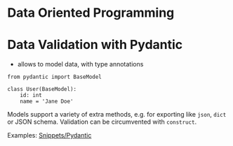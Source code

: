 # Data Oriented Programming


# Data Validation with Pydantic

* allows to model data, with type annotations

```
from pydantic import BaseModel

class User(BaseModel):
    id: int
    name = 'Jane Doe'
``` 

Models support a variety of extra methods, e.g. for exporting like `json`,
`dict` or JSON schema. Validation can be circumvented with `construct`.

Examples: [Snippets/Pydantic](Snippets/Pydantic)